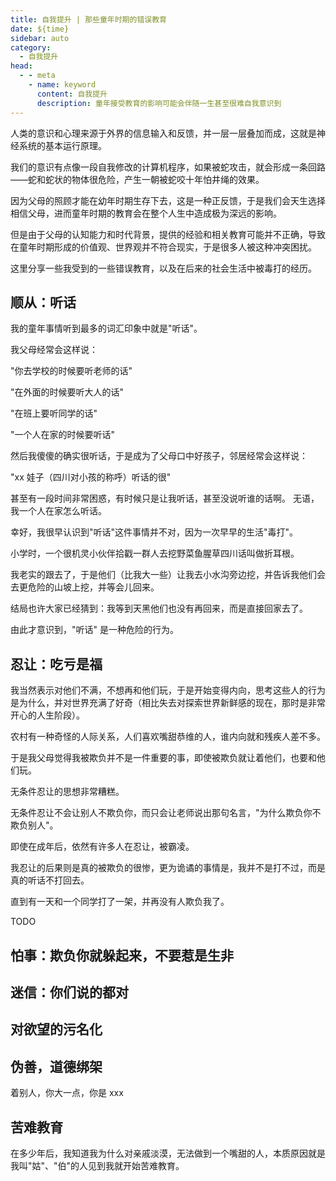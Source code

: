 ```yaml
---
title: 自我提升 | 那些童年时期的错误教育
date: ${time}
sidebar: auto
category: 
  - 自我提升
head:
  - - meta
    - name: keyword
      content: 自我提升
      description: 童年接受教育的影响可能会伴随一生甚至很难自我意识到
---
```


人类的意识和心理来源于外界的信息输入和反馈，并一层一层叠加而成，这就是神经系统的基本运行原理。

我们的意识有点像一段自我修改的计算机程序，如果被蛇攻击，就会形成一条回路——蛇和蛇状的物体很危险，产生一朝被蛇咬十年怕井绳的效果。

因为父母的照顾才能在幼年时期生存下去，这是一种正反馈，于是我们会天生选择相信父母，进而童年时期的教育会在整个人生中造成极为深远的影响。

但是由于父母的认知能力和时代背景，提供的经验和相关教育可能并不正确，导致在童年时期形成的价值观、世界观并不符合现实，于是很多人被这种冲突困扰。

这里分享一些我受到的一些错误教育，以及在后来的社会生活中被毒打的经历。

## 顺从：听话

我的童年事情听到最多的词汇印象中就是"听话"。

我父母经常会这样说：

"你去学校的时候要听老师的话"

"在外面的时候要听大人的话"

"在班上要听同学的话"

"一个人在家的时候要听话"

然后我傻傻的确实很听话，于是成为了父母口中好孩子，邻居经常会这样说：

"xx 娃子（四川对小孩的称呼）听话的很"

甚至有一段时间非常困惑，有时候只是让我听话，甚至没说听谁的话啊。 无语，我一个人在家怎么听话。

幸好，我很早认识到"听话"这件事情并不对，因为一次早早的生活"毒打"。

小学时，一个很机灵小伙伴拾戳一群人去挖野菜鱼腥草四川话叫做折耳根。

我老实的跟去了，于是他们（比我大一些）让我去小水沟旁边挖，并告诉我他们会去更危险的山坡上挖，并等会儿回来。

结局也许大家已经猜到：我等到天黑他们也没有再回来，而是直接回家去了。

由此才意识到，"听话" 是一种危险的行为。

## 忍让：吃亏是福

我当然表示对他们不满，不想再和他们玩，于是开始变得内向，思考这些人的行为是为什么，并对世界充满了好奇（相比失去对探索世界新鲜感的现在，那时是非常开心的人生阶段）。

农村有一种奇怪的人际关系，人们喜欢嘴甜恭维的人，谁内向就和残疾人差不多。

于是我父母觉得我被欺负并不是一件重要的事，即使被欺负就让着他们，也要和他们玩。

无条件忍让的思想非常糟糕。

无条件忍让不会让别人不欺负你，而只会让老师说出那句名言，"为什么欺负你不欺负别人"。

即使在成年后，依然有许多人在忍让，被霸凌。

我忍让的后果则是真的被欺负的很惨，更为诡谲的事情是，我并不是打不过，而是真的听话不打回去。

直到有一天和一个同学打了一架，并再没有人欺负我了。

TODO 

## 怕事：欺负你就躲起来，不要惹是生非

## 迷信：你们说的都对

## 对欲望的污名化

## 伪善，道德绑架

着别人，你大一点，你是 xxx

## 苦难教育

在多少年后，我知道我为什么对亲戚淡漠，无法做到一个嘴甜的人，本质原因就是我叫"姑"、"伯"的人见到我就开始苦难教育。





